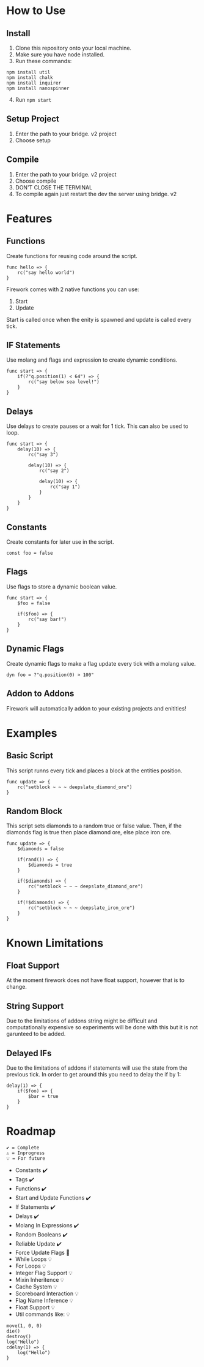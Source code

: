 # How to Use
## Install
1. Clone this repository onto your local machine.
2. Make sure you have node installed.
3. Run these commands:
```
npm install util
npm install chalk
npm install inquirer
npm install nanospinner
```
4. Run `npm start`

## Setup Project
1. Enter the path to your bridge. v2 project
2. Choose setup

## Compile
1. Enter the path to your bridge. v2 project
2. Choose compile
3. DON'T CLOSE THE TERMINAL
4. To compile again just restart the dev the server using bridge. v2

# Features
## Functions
Create functions for reusing code around the script.
```
func hello => {
    rc("say hello world")
}
```
Firework comes with 2 native functions you can use:
1. Start
2. Update

Start is called once when the enity is spawned and update is called every tick.
## IF Statements
Use molang and flags and expression to create dynamic conditions.
```
func start => {
    if(?"q.position(1) < 64") => {
        rc("say below sea level!")
    }
}
```
## Delays
Use delays to create pauses or a wait for 1 tick. This can also be used to loop.
```
func start => {
    delay(10) => {
        rc("say 3")

        delay(10) => {
            rc("say 2")

            delay(10) => {
                rc("say 1")
            }
        }
    }
}
```
## Constants
Create constants for later use in the script.
```
const foo = false
```
## Flags
Use flags to store a dynamic boolean value.
```
func start => {
    $foo = false

    if($foo) => {
        rc("say bar!")
    }
}
```
## Dynamic Flags
Create dynamic flags to make a flag update every tick with a molang value.
```
dyn foo = ?"q.position(0) > 100"
```

## Addon to Addons
Firework will automatically addon to your existing projects and enitities!

# Examples
## Basic Script
This script runns every tick and places a block at the entities position.
```
func update => {
    rc("setblock ~ ~ ~ deepslate_diamond_ore")
}
```
## Random Block
This script sets diamonds to a random true or false value. Then, if the diamonds flag is true then place diamond ore, else place iron ore.
```
func update => {
    $diamonds = false

    if(rand()) => {
        $diamonds = true
    }

    if($diamonds) => {
        rc("setblock ~ ~ ~ deepslate_diamond_ore")
    }

    if(!$diamonds) => {
        rc("setblock ~ ~ ~ deepslate_iron_ore")
    }
}
```

# Known Limitations
## Float Support
At the moment firework does not have float support, however that is to change.
## String Support
Due to the limitations of addons string might be difficult and computationally expensive so experiments will be done with this but it is not garunteed to be added.
## Delayed IFs
Due to the limitations of addons if statements will use the state from the previous tick. In order to get around this you need to delay the if by 1:
```
delay(1) => {
    if($foo) => {
        $bar = true
    }
}
```

# Roadmap
```
✔️ = Complete
⚠️ = Inprogress
💡 = For future
```

- Constants ✔️
- Tags ✔️
- Functions ✔️
- Start and Update Functions ✔️
- If Statements ✔️
- Delays ✔️
- Molang In Expressions ✔️
- Random Booleans ✔️
- Reliable Update ✔️
- Force Update Flags 🛑
- While Loops 💡
- For Loops 💡
- Integer Flag Support 💡
- Mixin Inheritence 💡
- Cache System 💡
- Scoreboard Interaction 💡
- Flag Name Inference 💡
- Float Support 💡
- Util commands like: 💡
```
move(1, 0, 0)
die()
destroy()
log("Hello")
cdelay(1) => {
    log("Hello")
}
```